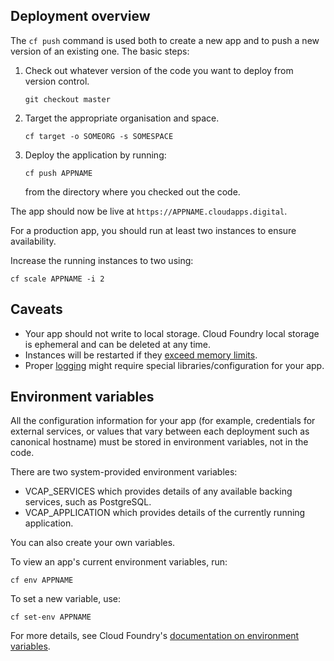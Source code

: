 ## Deployment overview

The `cf push` command is used both to create a new app and to push a new version of an existing one. The basic steps:

1. Check out whatever version of the code you want to deploy from version control.

    ```
    git checkout master
    ```


1. Target the appropriate organisation and space.
    ```
    cf target -o SOMEORG -s SOMESPACE
    ```
1. Deploy the application by running:

    ```
    cf push APPNAME
    ```

    from the directory where you checked out the code.

The app should now be live at `https://APPNAME.cloudapps.digital`.

For a production app, you should run at least two instances to ensure availability.

Increase the running instances to two using:

``cf scale APPNAME -i 2``

## Caveats
* Your app should not write to local storage. Cloud Foundry local storage is ephemeral and can be deleted at any time.
* Instances will be restarted if they [exceed memory limits](/managing_apps/quotas/).
* Proper [logging](/deploying_apps/logging/) might require special libraries/configuration for your app.

## Environment variables

All the configuration information for your app (for example, credentials for external services, or values that vary between each deployment such as canonical hostname) must be stored in environment variables, not in the code.

There are two system-provided environment variables:

* VCAP_SERVICES which provides details of any available backing services, such as PostgreSQL.
* VCAP_APPLICATION which provides details of the currently running application.

You can also create your own variables.

To view an app's current environment variables, run:

``cf env APPNAME``

To set a new variable, use:

``cf set-env APPNAME``

For more details, see Cloud Foundry's [documentation on environment variables](https://docs.cloudfoundry.org/devguide/deploy-apps/environment-variable.html).